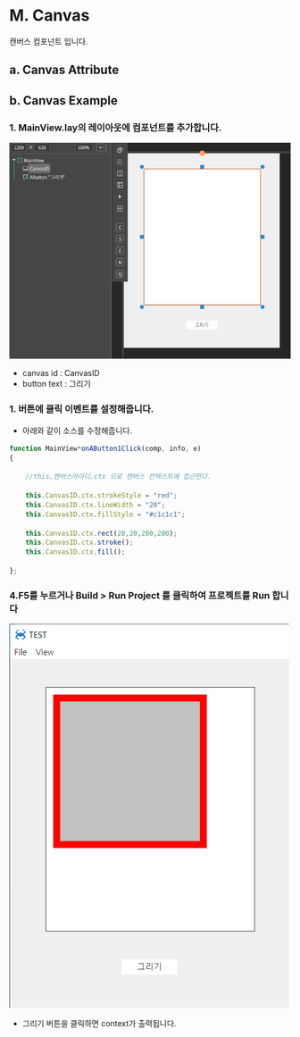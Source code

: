 
#  M. Canvas
캔버스 컴포넌트 입니다.
## a. Canvas Attribute

## b. Canvas Example

### 1. MainView.lay의 레이아웃에 컴포넌트를 추가합니다.<br>


 <img src="./img/canvas1.png" >

 * canvas id : CanvasID<br>
 * button text : 그리기<br>
 
### 1. 버튼에 클릭 이벤트를 설정해줍니다.<br>
 * 아래와 같이 소스를 수정해줍니다.
```javascript
function MainView*onAButton1Click(comp, info, e)
{

    //this.캔버스아이디.ctx 으로 캔버스 컨텍스트에 접근한다.

	this.CanvasID.ctx.strokeStyle = "red";
	this.CanvasID.ctx.lineWidth = "20";
	this.CanvasID.ctx.fillStyle = "#c1c1c1";
	
	this.CanvasID.ctx.rect(20,20,200,200);
	this.CanvasID.ctx.stroke();
	this.CanvasID.ctx.fill();

};
```


### 4.F5를 누르거나 Build > Run Project 를 클릭하여 프로젝트를 Run 합니다
 <img src="./img/canvas2.png" >

* 그리기 버튼을 클릭하면 context가 출력됩니다.